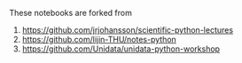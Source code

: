 
These notebooks are forked from

1. https://github.com/jrjohansson/scientific-python-lectures
2. https://github.com/lijin-THU/notes-python
3. https://github.com/Unidata/unidata-python-workshop
